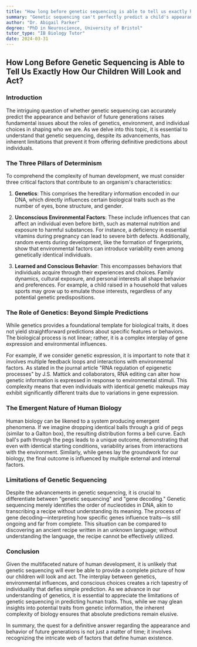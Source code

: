 ```yaml
---
title: "How long before genetic sequencing is able to tell us exactly how our children will look and act?"
summary: "Genetic sequencing can't perfectly predict a child's appearance and behavior because factors like environment, learning, and free choice also play a role. Even if your genes were the only factor, the complex process of gene expression makes perfect prediction impossible."
author: "Dr. Abigail Parker"
degree: "PhD in Neuroscience, University of Bristol"
tutor_type: "IB Biology Tutor"
date: 2024-03-31
---
```


## How Long Before Genetic Sequencing is Able to Tell Us Exactly How Our Children Will Look and Act?

### Introduction

The intriguing question of whether genetic sequencing can accurately predict the appearance and behavior of future generations raises fundamental issues about the roles of genetics, environment, and individual choices in shaping who we are. As we delve into this topic, it is essential to understand that genetic sequencing, despite its advancements, has inherent limitations that prevent it from offering definitive predictions about individuals.

### The Three Pillars of Determinism

To comprehend the complexity of human development, we must consider three critical factors that contribute to an organism's characteristics:

1. **Genetics**: This comprises the hereditary information encoded in our DNA, which directly influences certain biological traits such as the number of eyes, bone structure, and gender.
   
2. **Unconscious Environmental Factors**: These include influences that can affect an individual even before birth, such as maternal nutrition and exposure to harmful substances. For instance, a deficiency in essential vitamins during pregnancy can lead to severe birth defects. Additionally, random events during development, like the formation of fingerprints, show that environmental factors can introduce variability even among genetically identical individuals.

3. **Learned and Conscious Behavior**: This encompasses behaviors that individuals acquire through their experiences and choices. Family dynamics, cultural exposure, and personal interests all shape behavior and preferences. For example, a child raised in a household that values sports may grow up to emulate those interests, regardless of any potential genetic predispositions.

### The Role of Genetics: Beyond Simple Predictions

While genetics provides a foundational template for biological traits, it does not yield straightforward predictions about specific features or behaviors. The biological process is not linear; rather, it is a complex interplay of gene expression and environmental influences. 

For example, if we consider genetic expression, it is important to note that it involves multiple feedback loops and interactions with environmental factors. As stated in the journal article "RNA regulation of epigenetic processes" by J.S. Mattick and collaborators, RNA editing can alter how genetic information is expressed in response to environmental stimuli. This complexity means that even individuals with identical genetic makeups may exhibit significantly different traits due to variations in gene expression.

### The Emergent Nature of Human Biology

Human biology can be likened to a system producing emergent phenomena. If we imagine dropping identical balls through a grid of pegs (similar to a Galton box), the resulting distribution forms a bell curve. Each ball's path through the pegs leads to a unique outcome, demonstrating that even with identical starting conditions, variability arises from interactions with the environment. Similarly, while genes lay the groundwork for our biology, the final outcome is influenced by multiple external and internal factors.

### Limitations of Genetic Sequencing

Despite the advancements in genetic sequencing, it is crucial to differentiate between "genetic sequencing" and "gene decoding." Genetic sequencing merely identifies the order of nucleotides in DNA, akin to transcribing a recipe without understanding its meaning. The process of gene decoding—interpreting how specific genes influence traits—is still ongoing and far from complete. This situation can be compared to discovering an ancient recipe written in an unknown language; without understanding the language, the recipe cannot be effectively utilized.

### Conclusion

Given the multifaceted nature of human development, it is unlikely that genetic sequencing will ever be able to provide a complete picture of how our children will look and act. The interplay between genetics, environmental influences, and conscious choices creates a rich tapestry of individuality that defies simple prediction. As we advance in our understanding of genetics, it is essential to appreciate the limitations of genetic sequencing in predicting human traits. Thus, while we may glean insights into potential traits from genetic information, the inherent complexity of biology ensures that absolute predictions remain elusive. 

In summary, the quest for a definitive answer regarding the appearance and behavior of future generations is not just a matter of time; it involves recognizing the intricate web of factors that define human existence.
    